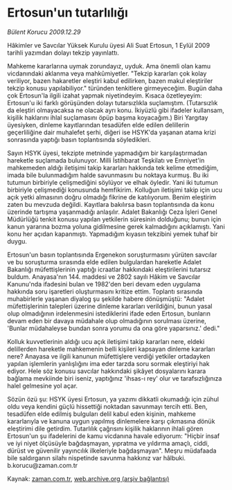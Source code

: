 # Ertosun'un tutarlılığı

*Bülent Korucu 2009.12.29*

<tr><td class="metin" colspan="2" style="padding-top: 20px; padding-left: 5px; ">Hâkimler ve Savcılar Yüksek Kurulu üyesi Ali Suat Ertosun, 1 Eylül 2009 tarihli yazımdan dolayı tekzip yayınlattı.</td></tr><tr><td class="metin" colspan="2" style="padding-top: 20px; padding-left: 5px; "><p>Mahkeme kararlarına uymak zorundayız, uyduk. Ama önemli olan kamu vicdanındaki aklanma veya mahkûmiyetler. "Tekzip kararları çok kolay veriliyor, bazen hakaretler eleştiri kabul edilirken, bazen makul eleştiriler tekzip konusu yapılabiliyor." türünden tenkitlere girmeyeceğim. Bugün daha çok Ertosun'la ilgili izahat yapmak niyetindeyim. Kısaca özetleyeyim: Ertosun'u iki farklı görüşünden dolayı tutarsızlıkla suçlamıştım. (Tutarsızlık da eleştiri olmayacaksa ne olacak ayrı konu. İkiyüzlü gibi ifadeler kullansam, kişilik haklarını ihlal suçlamasını öpüp başıma koyacağım.) Biri Yargıtay üyesiyken, dinleme kayıtlarından tesadüfen elde edilen delillerin geçerliliğine dair muhalefet şerhi, diğeri ise HSYK'da yaşanan atama krizi sonrasında yaptığı basın toplantısında söyledikleri.
<p> Sayın HSYK üyesi, tekzipte metninde yapmadığım bir karşılaştırmadan hareketle suçlamada bulunuyor. Milli İstihbarat Teşkilatı ve Emniyet'in mahkemeden aldığı iletişimi takip kararları hakkında tek kelime etmediğim, imada bile bulunmadığım halde savunmasını bu noktaya kurmuş. Bu iki tutumun birbiriyle çelişmediğini söylüyor ve elhak öyledir. Yani iki tutumun birbiriyle çelişmediği konusunda hemfikirim. Kolluğun iletişimi takip için ucu açık yetki almasının doğru olmadığı fikrine de katılıyorum. Benim eleştirim zaten bu mevzuda değildi. Kayıtlara bakılırsa basın toplantısında da konu üzerinde tartışma yaşanmadığı anlaşılır. Adalet Bakanlığı Ceza İşleri Genel Müdürlüğü tenkit konusu yapılan yetkilerin süresinin dolduğunu; bunun için kanun yararına bozma yoluna gidilmesine gerek kalmadığını açıklamıştı. Yani konu her açıdan kapanmıştı. Yapmadığım kıyasın tekzibini yemek tuhaf bir duygu.
<p> Ertosun'un basın toplantısında Ergenekon soruşturmasını yürüten savcılar ve bu soruşturma sırasında elde edilen bulgulardan hareketle Adalet Bakanlığı müfettişlerinin yaptığı icraatlar hakkındaki eleştirilerini tutarsız buldum. Anayasa'nın 144. maddesi ve 2802 sayılı Hâkim ve Savcılar Kanunu'nda ifadesini bulan ve 1982'den beri devam eden uygulama hakkında soru işaretleri oluşturmasını kritize ettim. Toplantı sırasında muhabirlerle yaşanan diyalog şu şekilde habere dönüşmüştü: "Adalet müfettişlerinin talepleri üzerine dinleme kararları verildiğini, bunun yasal olup olmadığının irdelenmesini istediklerini ifade eden Ertosun, bunların devam eden bir davaya müdahale olup olmadığının sorulması üzerine, 'Bunlar müdahaleyse bundan sonra yorumu da ona göre yaparsınız.' dedi."
<p>Kolluk kuvvetlerinin aldığı ucu açık iletişimi takip kararları nere, eldeki delillerden hareketle mahkemenin belli kişileri kapsayan dinleme kararları nere? Anayasa ve ilgili kanunun müfettişlere verdiği yetkiler ortadayken yapılan işlemlerin yanlışlığını ima eder tarzda soru sormak eleştiriyi hak ediyor. Hele söz konusu savcılar hakkındaki şikâyet dosyalarını karara bağlama mevkiinde biri iseniz, yaptığınız 'ihsas-ı rey' olur ve tarafsızlığınıza halel gelmesine yol açar.
<p>Sözün özü şu: HSYK üyesi Ertosun, ya yazımı dikkatli okumadığı için zühul oldu veya kendini güçlü hissettiği noktadan savunmayı tercih etti. Ben, tesadüfen elde edilmiş bulguları delil kabul eden kişinin, mahkeme kararlarıyla ve kanuna uygun yapılmış dinlemelere karşı çıkmasına dönük eleştirimi dile getirdim. Tutarlılık çağrısını kişilik haklarının ihlali gören Ertosun'un şu ifadelerini de kamu vicdanına havale ediyorum: "Hiçbir insaf ve iyi niyet ölçüsüyle bağdaşmayan, yıpratma ve yıldırma amaçlı, ciddi, dürüst ve güvenilir yayıncılık ilkeleriyle bağdaşmayan". Meşru müdafaada bile saldırganın silahı nispetinde savunma hakkınız var hâlbuki. b.korucu@zaman.com.tr<br/></p></p></p></p></p></td></tr>

Kaynak: [zaman.com.tr](http://zaman.com.tr/yazar.do?yazino=933254), [web.archive.org (arşiv bağlantısı)](http://web.archive.org/web/20100125043131/http://zaman.com.tr:80/yazar.do?yazino=933254)
